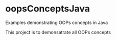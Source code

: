 # oopsConceptsJava
Examples demonstrating OOPs concepts in Java

This project is to demonsatrate all OOPs concepts
